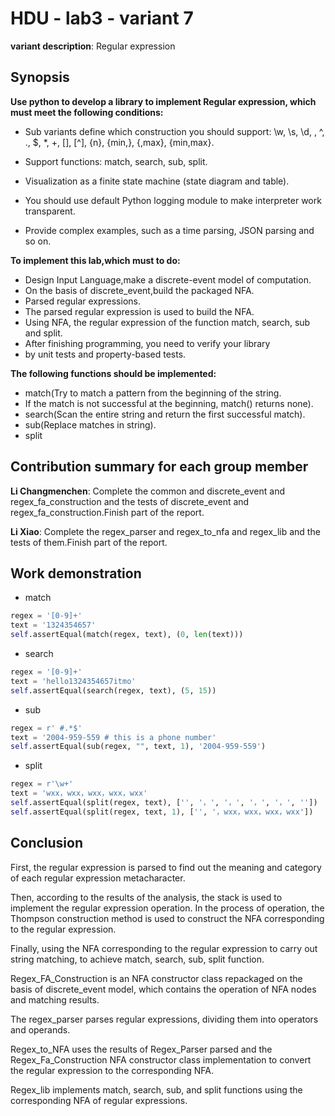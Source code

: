 # HDU - lab3 - variant 7

   **variant description**: Regular expression

## Synopsis

**Use python to develop a library to implement Regular expression,
which must meet the following conditions:**

- Sub variants define which construction you should support:
  \w, \s, \d, \, ^, ., $, *, +, [], [^], {n}, {min,}, {,max}, {min,max}.

- Support functions: match, search, sub, split.
- Visualization as a finite state machine (state diagram and table).
- You should use default Python logging module to make interpreter work transparent.
- Provide complex examples, such as a time parsing, JSON parsing and so on.

**To implement this lab,which must to do:**

- Design Input Language,make a discrete-event model of computation.
- On the basis of discrete_event,build the packaged NFA.
- Parsed regular expressions.
- The parsed regular expression is used to build the NFA.
- Using NFA, the regular expression of the function match, search, sub and split.
- After finishing programming, you need to verify your library 
- by unit tests and property-based tests.

**The following functions should be implemented:**

- match(Try to match a pattern from the beginning of the string.
- If the match is not successful at the beginning, match() returns none).
- search(Scan the entire string and return the first successful match).
- sub(Replace matches in string).
- split

## Contribution summary for each group member

**Li Changmenchen**: Complete the common and discrete_event and
regex_fa_construction and the tests of discrete_event and
regex_fa_construction.Finish part of the report.

**Li Xiao**: Complete the regex_parser and regex_to_nfa and regex_lib
and the tests of them.Finish part of the report.

## Work demonstration

- match

```python
regex = '[0-9]+'
text = '1324354657'
self.assertEqual(match(regex, text), (0, len(text)))
```

- search

```python
regex = '[0-9]+'
text = 'hello1324354657itmo'
self.assertEqual(search(regex, text), (5, 15))
```

- sub

```python
regex = r' #.*$'
text = '2004-959-559 # this is a phone number'
self.assertEqual(sub(regex, "", text, 1), '2004-959-559')
```

- split

```python
regex = r'\w+'
text = 'wxx，wxx，wxx，wxx，wxx'
self.assertEqual(split(regex, text), ['', '，', '，', '，', '，', ''])
self.assertEqual(split(regex, text, 1), ['', '，wxx，wxx，wxx，wxx'])
```

## Conclusion

  First, the regular expression is parsed to find out the meaning
  and category of each regular expression metacharacter.

  Then, according to the results of the analysis,
  the stack is used to implement the regular expression operation.
  In the process of operation, the Thompson construction method is used to
  construct the NFA corresponding to the regular expression.

  Finally, using the NFA corresponding to the regular expression
  to carry out string matching, to achieve match, search, sub, split function.

  Regex_FA_Construction is an NFA constructor class repackaged on the basis of
  discrete_event model, which contains the operation of NFA nodes and matching results.

  The regex_parser parses regular expressions, dividing them into operators and operands.

  Regex_to_NFA uses the results of Regex_Parser parsed and
  the Regex_Fa_Construction NFA constructor class implementation
  to convert the regular expression to the corresponding NFA.

  Regex_lib implements match, search, sub, and split functions
  using the corresponding NFA of regular expressions.
